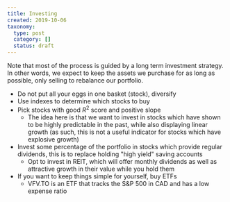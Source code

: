 ```yaml
---
title: Investing
created: 2019-10-06
taxonomy:
  type: post
  category: []
  status: draft
---
```


Note that most of the process is guided by a long term investment strategy. In other words, we expect to keep the assets we purchase for as long as possible, only selling to rebalance our portfolio.

* Do not put all your eggs in one basket (stock), diversify
* Use indexes to determine which stocks to buy
* Pick stocks with good $R^2$ score and positive slope
	* The idea here is that we want to invest in stocks which have shown to be highly predictable in the past, while also displaying linear growth (as such, this is not a useful indicator for stocks which have explosive growth)
* Invest some percentage of the portfolio in stocks which provide regular dividends, this is to replace holding "high yield" saving accounts
	* Opt to invest in REIT, which will offer monthly dividends as well as attractive growth in their value while you hold them
* If you want to keep things simple for yourself, buy ETFs
	* VFV.TO is an ETF that tracks the S&P 500 in CAD and has a low expense ratio
